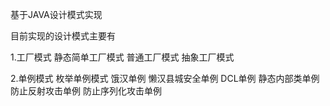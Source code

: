 基于JAVA设计模式实现

目前实现的设计模式主要有

1.工厂模式
  静态简单工厂模式
  普通工厂模式
  抽象工厂模式

2.单例模式
  枚举单例模式
  饿汉单例
  懒汉县城安全单例
  DCL单例
  静态内部类单例
  防止反射攻击单例
  防止序列化攻击单例

